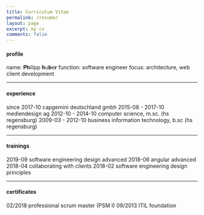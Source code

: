 ```yaml
---
title: Curriculum Vitae
permalink: /resume/
layout: page
excerpt: my cv
comments: false
---
```


#### profile

name: <strong>Ph</strong>ilipp <strong>h</strong>u<strong>b</strong>e<strong>r</strong>
function: software engineer
focus: architecture, web client development

<hr>

#### experience

since 2017-10       capgemini deutschland gmbh
2015-08 - 2017-10   mediendesign ag
2012-10 - 2014-10   computer science, m.sc. (hs regensburg)
2009-03 - 2012-10   business information technology, b.sc (hs regensburg)

<hr>

#### trainings

2019-09     software engineering design advanced
2018-06     angular advanced
2018-04     collaborating with clients
2018-02     software engineering design principles

<hr>

#### certificates

02/2018 professional scrum master (PSM I)
09/2013 ITIL foundation